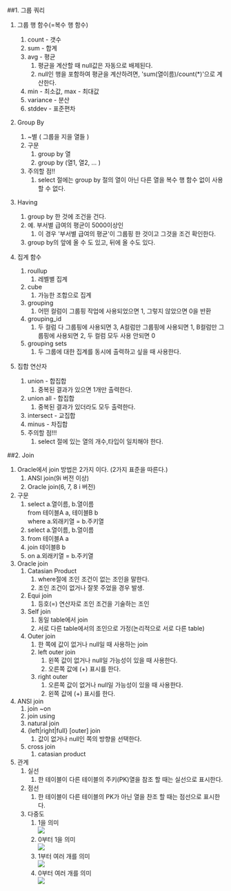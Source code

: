##1. 그룹 쿼리
1. 그룹 행 함수(=복수 행 함수)
	1. count - 갯수
	2. sum - 합계
	3. avg - 평균
		1. 평균을 계산할 때 null값은 자동으로 배제된다.
		2. null인 행을 포함하여 평균을 계산하려면, 'sum(열이름)/count(*)'으로 계산한다.
	4. min - 최소값, max - 최대값
	5. variance - 분산
	6. stddev - 표준편차
	
2. Group By
	1. ~별 ( 그룹을 지을 열들 )
	2. 구문
		1. group by 열
		2. group by (열1, 열2, … )
	3. 주의할 점!!
		1. select 절에는 group by 절의 열이 아닌 다른 열을 복수 행 함수 없이 사용 할 수 없다.
3. Having
	1. group by 한 것에 조건을 건다.
	2. 예. 부서별 급여의 평균이 5000이상인
		1. 이 경우 '부서별 급여의 평균'이 그룹핑 한 것이고 그것을 조건 확인한다.
	3. group by의 앞에 올 수 도 있고, 뒤에 올 수도 있다.
4. 집계 함수
	1. roullup
		1. 레벨별 집계
	2. cube
		1. 가능한 조합으로 집계
	3. grouping
		1. 어떤 컬럼이 그룹핑 작업에 사용되었으면 1, 그렇지 않았으면 0을 반환
	4. grouping_id
		1. 두 컬럼 다 그룹핑에 사용되면 3, A컬럼만 그룹핑에 사용되면 1, B컬럼만 그룹핑에 사용되면 2, 두 컬럼 모두 사용 안되면 0
	5. grouping sets
		1. 두 그룹에 대한 집계를 동시에 출력하고 싶을 때 사용한다.
5. 집합 연산자
	1. union - 합집합
		1. 중복된 결과가 있으면 1개만 출력한다.
	2. union all - 합집합
		1. 중복된 결과가 있더라도 모두 출력한다.
	3. intersect - 교집합
	4. minus - 차집합
	5. 주의할 점!!!
		1. select 절에 있는 열의 개수,타입이 일치해야 한다.


##2. Join
1. Oracle에서 join 방법은 2가지 이다. (2가지 표준을 따른다.)
	1. ANSI join(9i 버전 이상)
	2. Oracle join(6, 7, 8 i 버전)
2. 구문
	1. select a.열이름, b.열이름  
           from 테이블A a, 테이블B b  
           where a.외래키열 = b.주키열  
	2. select a.열이름, b.열이름
	3. from 테이블A a
	4. join 테이블B b
	5. on a.외래키열 = b.주키열
3. Oracle join
	1. Catasian Product
		1. where절에 조인 조건이 없는 조인을 말한다.
		2. 조인 조건이 없거나 잘못 주었을 경우 발생.
	2. Equi join
		1. 등호(=) 연산자로 조인 조건을 기술하는 조인
	3. Self join
		1. 동일 table에서 join
		2. 서로 다른 table에서의 조인으로 가정(논리적으로 서로 다른 table)
	4. Outer join
		1. 한 쪽에 값이 없거나 null일 때 사용하는 join
		2. left outer join
			1. 왼쪽 값이 없거나 null일 가능성이 있을 때 사용한다.
			2. 오른쪽 값에 (+) 표시를 한다.
		3. right outer
			1. 오른쪽 값이 없거나 null일 가능성이 있을 때 사용한다.
			2. 왼쪽 값에 (+) 표시를 한다.
4. ANSI join
	1. join ~on
	2. join using
	3. natural join
	4. {left|right|full} [outer] join
		1. 값이 없거나 null인 쪽의 방향을 선택한다.
	5. cross join
		1. catasian product
5. 관계
	1. 실선
		1. 한 테이블이 다른 테이블의 주키(PK)열을 참조 할 때는 실선으로 표시한다.
	2. 점선
		1. 한 테이블이 다른 테이블의 PK가 아닌 열을 찬조 할 때는 점선으로 표시한다.
	3. 다중도
		1. 1을 의미  
		![](https://2.bp.blogspot.com/-J9_tHAFYtEY/VsQfy7d76JI/AAAAAAAAAeE/8ceYYGhXcAA/s1600/2-16-1.png)
		2. 0부터 1을 의미  
		![](https://2.bp.blogspot.com/-79Ac4Yr6V5Q/VsQfyxyQJTI/AAAAAAAAAeA/LTlDMiysXso/s1600/2-16-2.png)
		3. 1부터 여러 개를 의미  
		![](https://4.bp.blogspot.com/-ICVDzymEFL0/VsQfy12UePI/AAAAAAAAAd8/kFKGZuOBM5Y/s1600/2-16-3.png)
		4. 0부터 여러 개를 의미  
		![](https://1.bp.blogspot.com/-kcIgPlGYOyU/VsQfzeoV0AI/AAAAAAAAAeI/U9zdYuazWlA/s1600/2-16-4.png)
